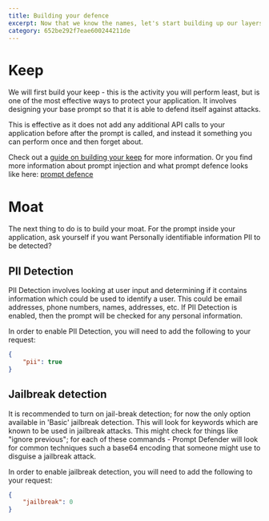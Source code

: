 ```yaml
---
title: Building your defence
excerpt: Now that we know the names, let's start building up our layers of defence against attackers. 
category: 652be292f7eae600244211de
---
```


# Keep

We will first build your keep - this is the activity you will perform least, but is one of the most effective ways to
protect your application. It involves designing your base prompt so that it is able to defend itself against attacks. 

This is effective as it does not add any additional API calls to your application before after the prompt is called, and
instead it something you can perform once and then forget about.

Check out a [guide on building your keep](/building-your-keep.md) for more information.
Or you find more information about prompt injection and what prompt defence looks like here: [prompt defence](https://medium.com/p/eadd2b993e45)

# Moat

The next thing to do is to build your moat. For the prompt inside your application, ask yourself if you want Personally identifiable
information PII to be detected? 

## PII Detection 

PII Detection involves looking at user input and determining if it contains information which could be used to identify a user. 
This could be email addresses, phone numbers, names, addresses, etc. If PII Detection is enabled, then the prompt will be
checked for any personal information.

In order to enable PII Detection, you will need to add the following to your request:

```json
{
    "pii": true
}
```

## Jailbreak detection

It is recommended to turn on jail-break detection; for now the only option available in 'Basic' jailbreak detection. This will look for keywords which are known to be used in jailbreak attacks. This might check for things like "ignore previous"; 
for each of these commands - Prompt Defender will look for common techniques such a base64 encoding that someone might use to 
disguise a jailbreak attack. 

In order to enable jailbreak detection, you will need to add the following to your request:

```json
{
    "jailbreak": 0
}
```